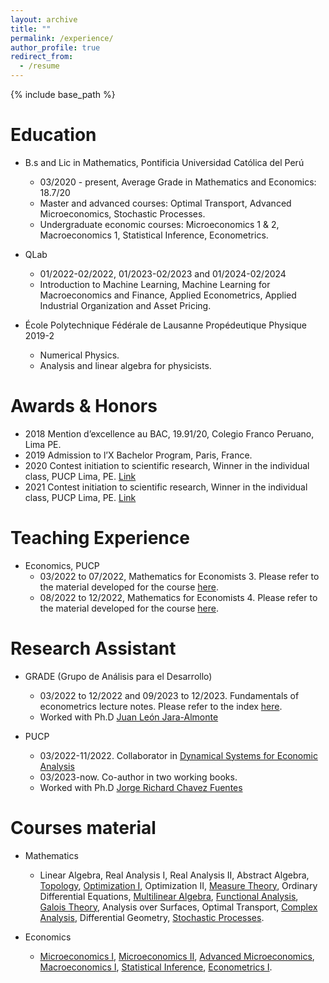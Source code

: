 ```yaml
---
layout: archive
title: ""
permalink: /experience/
author_profile: true
redirect_from:
  - /resume
---
```


{% include base_path %}


Education
======

* B.s and Lic in Mathematics, Pontificia Universidad Católica del Perú
  * 03/2020 - present, Average Grade in Mathematics and Economics: 18.7/20
  * Master and advanced courses: Optimal Transport, Advanced Microeconomics, Stochastic Processes.
  * Undergraduate economic courses: Microeconomics 1 & 2, Macroeconomics 1, Statistical Inference, Econometrics.
  
* QLab
  * 01/2022-02/2022, 01/2023-02/2023 and 01/2024-02/2024   
  * Introduction to Machine Learning, Machine Learning for Macroeconomics and Finance, Applied Econometrics, Applied Industrial Organization and Asset Pricing.

* École Polytechnique Fédérale de Lausanne 
  Propédeutique Physique 2019-2
    * Numerical Physics.
    * Analysis and linear algebra for physicists.

Awards & Honors
======

* 2018 Mention d’excellence au BAC, 19.91/20, Colegio Franco Peruano, Lima PE.
* 2019 Admission to l’X Bachelor Program, Paris, France.
* 2020 Contest initiation to scientific research, Winner in the individual class, PUCP Lima, PE.  <a href="https://facultad.pucp.edu.pe/generales-ciencias/evento/ganadores-del-concurso-proyecto-iniciacion-la-investigacion-2020/" role="button" target="_blank"> Link </a>
* 2021 Contest initiation to scientific research, Winner in the individual class, PUCP Lima, PE. <a href="https://facultad.pucp.edu.pe/generales-ciencias/nota-de-prensa/ganadores-ee-gg-cc-2021/" role="button" target="_blank"> Link </a>

Teaching Experience
======
* Economics, PUCP
  * 03/2022 to 07/2022, Mathematics for Economists 3. Please refer to the material developed for the course [here](https://drive.google.com/drive/folders/1OYpuLyB-UFUBMWVZcSQYUNy0VU0detU0?usp=sharing).
  * 08/2022 to 12/2022, Mathematics for Economists 4. Please refer to the material developed for the course [here](https://drive.google.com/drive/folders/1uUf2qqCVaAEA85aDHuXdz7JI3YZ5gqfC?usp=sharing).
 
Research Assistant
======
* GRADE (Grupo de Análisis para el Desarrollo)
  * 03/2022 to 12/2022 and 09/2023 to 12/2023. Fundamentals of econometrics lecture notes. Please refer to the index [here](https://drive.google.com/file/d/1vA_w2mHqugb4XI2tCnxPnRxZ1c_uyX5m/view?usp=sharing).
  * Worked with Ph.D [Juan León Jara-Almonte](https://www.grade.org.pe/investigadores/personal/jleon/)
    
* PUCP
  * 03/2022-11/2022. Collaborator in [Dynamical Systems for Economic Analysis](https://repositorio.pucp.edu.pe/index/handle/123456789/187345)
  * 03/2023-now. Co-author in two working books.    
  * Worked with Ph.D [Jorge Richard Chavez Fuentes](https://www.pucp.edu.pe/profesor/jorge-chavez-fuentes)
   
Courses material
======
* Mathematics
  * Linear Algebra, Real Analysis I, Real Analysis II, Abstract Algebra, [Topology](https://drive.google.com/drive/folders/1Ef6LkU1bSBeBSmpz4niSgTqvbvkBlkY2?usp=sharing), [Optimization I](https://drive.google.com/drive/folders/1NL-AUp38V9Gvq3onLR8rH-_G3_5cjeeu?usp=sharing), Optimization II, [Measure Theory](https://drive.google.com/drive/folders/1A9ruFgBU2c4hgbMfaSqriXG5po_zvhJY?usp=sharing), Ordinary Differential Equations, [Multilinear Algebra](https://drive.google.com/drive/folders/17BLzbIob1aTNB3jDGUX50EWOOCz-VbZt?usp=sharing), [Functional Analysis](https://drive.google.com/drive/folders/1yOLo_AnVmboiwv-X87GJYXVu8ztOeZfO?usp=sharing), [Galois Theory](https://drive.google.com/drive/folders/1ZUmAaJerUQ3xULnM9oazKLboPiBG05Zk?usp=sharing), Analysis over Surfaces, Optimal Transport, [Complex Analysis](https://drive.google.com/drive/folders/1m-0N2xtkmVQCTG6WmqkAznkiRGEvLfH6?usp=sharing), Differential Geometry, [Stochastic Processes](https://drive.google.com/drive/folders/19iQ7d3kyL65gAiHaKLz8BdbKbhiv0iPH?usp=sharing).
     
* Economics
  * [Microeconomics I](https://drive.google.com/drive/folders/1oSQwkH64T73wk6ZFf5SPIFRNeqxiVngn?usp=sharing), [Microeconomics II](https://drive.google.com/drive/folders/16OCvjU8U9B8Z6JECZa15Iwo2jedA7kV2?usp=sharing), [Advanced Microeconomics](https://drive.google.com/drive/folders/1I85_3H-vLM7GDlekQ5eQ5BCPyshtxiuq?usp=sharing), [Macroeconomics I](https://drive.google.com/drive/folders/1yfofKdzVbLH7dEuK6cQjODBFlUF0PJcX?usp=sharing), [Statistical Inference](https://drive.google.com/drive/folders/1EsonJMZ1ArQQnMVi3o5SLpcpy1fxJPku?usp=sharing), [Econometrics I](https://drive.google.com/drive/folders/18ALlOW04LfnHNp4yDPRMlop7HTvln3-h?usp=sharing).    


